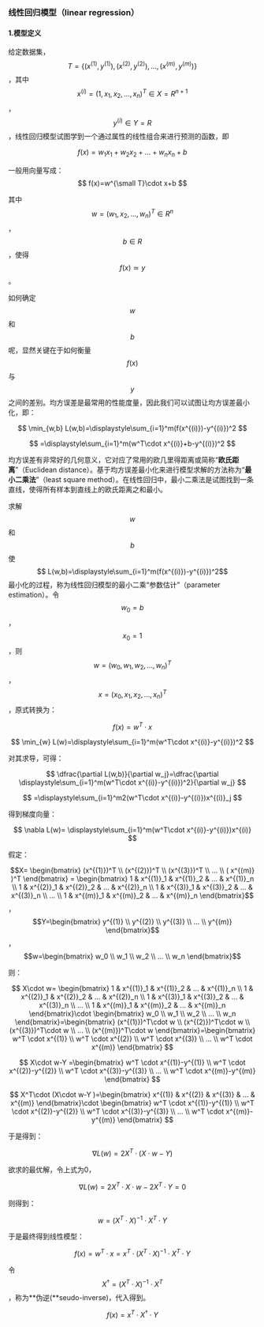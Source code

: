 ### 线性回归模型（linear regression）

#### 1.模型定义

给定数据集，$$T=\{(x^{(1)},y^{(1)}),(x^{(2)},y^{(2)}),...,(x^{(m)},y^{(m)})\}$$，其中$$x^{(i)}=(1, x_1, x_2, ..., x_n)^T\in X= R^{n+1}$$，$$y^{(i)}\in Y=R$$，线性回归模型试图学到一个通过属性的线性组合来进行预测的函数，即


$$
f(x)=w_1x_1+w_2x_2+...+w_nx_n+b
$$


一般用向量写成：
$$
f(x)=w^{\small T}\cdot x+b
$$


其中$$w=(w_1, x_2, ..., w_n)^T\in R^{n}$$，$$b\in R$$，使得$$f(x)\simeq y$$。

如何确定$$w$$和$$b$$呢，显然关键在于如何衡量$$f(x)$$与$$y$$之间的差别。均方误差是最常用的性能度量，因此我们可以试图让均方误差最小化，即：


$$
\min_{w,b} L(w,b)=\displaystyle\sum_{i=1}^m(f(x^{(i)})-y^{(i)})^2
$$



$$
=\displaystyle\sum_{i=1}^m(w^T\cdot x^{(i)}+b-y^{(i)})^2
$$


均方误差有非常好的几何意义，它对应了常用的欧几里得距离或简称“**欧氏距离**”（Euclidean distance）。基于均方误差最小化来进行模型求解的方法称为“**最小二乘法**”（least square method）。在线性回归中，最小二乘法是试图找到一条直线，使得所有样本到直线上的欧氏距离之和最小。

求解$$w$$和$$b$$使$$ L(w,b)=\displaystyle\sum_{i=1}^m(f(x^{(i)})-y^{(i)})^2$$最小化的过程，称为线性回归模型的最小二乘“参数估计”（parameter estimation）。令$$w_0=b$$，$$x_0=1$$，则$$w=(w_0,w_1, w_2, ..., w_n)^T$$，$$x=(x_0, x_1, x_2, ..., x_n)^T$$，原式转换为：


$$
f(x)=w^T\cdot x
$$



$$
\min_{w}  L(w)=\displaystyle\sum_{i=1}^m(w^T\cdot x^{(i)}-y^{(i)})^2
$$


对其求导，可得：


$$
\dfrac{\partial L(w,b)}{\partial w_j}=\dfrac{\partial \displaystyle\sum_{i=1}^m(w^T\cdot x^{(i)}-y^{(i)})^2}{\partial w_j}
$$



$$
=\displaystyle\sum_{i=1}^m2(w^T\cdot x^{(i)}-y^{(i)})x^{(i)}_j
$$


得到梯度向量：


$$
\nabla L(w)= \displaystyle\sum_{i=1}^m(w^T\cdot x^{(i)}-y^{(i)})x^{(i)}
$$


假定：

$$X= \begin{bmatrix}
   (x^{(1)})^T \\
   (x^{(2)})^T \\
   (x^{(3)})^T \\
     ... \\
   ( x^{(m)} )^T 
\end{bmatrix} = \begin{bmatrix}
   1 & x^{(1)}_1 & x^{(1)}_2 & ... & x^{(1)}_n \\
   1 & x^{(2)}_1 & x^{(2)}_2 & ... & x^{(2)}_n \\
   1 & x^{(3)}_1 & x^{(3)}_2 & ... & x^{(3)}_n \\
                                 ... \\
   1 & x^{(m)}_1 & x^{(m)}_2 & ... & x^{(m)}_n 
\end{bmatrix}$$，$$Y=\begin{bmatrix}
   y^{(1)} \\
   y^{(2)} \\
   y^{(3)} \\
        ... \\
   y^{(m)} 
\end{bmatrix}$$，$$w=\begin{bmatrix}
   w_0 \\
   w_1 \\
   w_2 \\
        ... \\
   w_n 
\end{bmatrix}$$

则：


$$
X\cdot w= \begin{bmatrix}
   1 & x^{(1)}_1 & x^{(1)}_2 & ... & x^{(1)}_n \\
   1 & x^{(2)}_1 & x^{(2)}_2 & ... & x^{(2)}_n \\
   1 & x^{(3)}_1 & x^{(3)}_2 & ... & x^{(3)}_n \\
                                 ... \\
   1 & x^{(m)}_1 & x^{(m)}_2 & ... & x^{(m)}_n 
\end{bmatrix}\cdot \begin{bmatrix}
   w_0 \\
   w_1 \\
   w_2 \\
        ... \\
   w_n 
\end{bmatrix}=\begin{bmatrix}
   (x^{(1)})^T\cdot w \\
   (x^{(2)})^T\cdot w \\
   (x^{(3)})^T\cdot w \\
                                 ... \\
   (x^{(m)})^T\cdot w 
\end{bmatrix}=\begin{bmatrix}
   w^T \cdot x^{(1)} \\
   w^T \cdot x^{(2)} \\
   w^T \cdot x^{(3)} \\
                                 ... \\
   w^T \cdot x^{(m)} 
\end{bmatrix}
$$



$$
X\cdot w-Y =\begin{bmatrix}
   w^T \cdot x^{(1)}-y^{(1)} \\
   w^T \cdot x^{(2)}-y^{(2)} \\
   w^T \cdot x^{(3)}-y^{(3)} \\
                                 ... \\
   w^T \cdot x^{(m)}-y^{(m)} 
\end{bmatrix}
$$



$$
X^T\cdot (X\cdot w-Y )=\begin{bmatrix}
   x^{(1)} & x^{(2)} & x^{(3)} & ... & x^{(m)} 
\end{bmatrix}\cdot \begin{bmatrix}
   w^T \cdot x^{(1)}-y^{(1)} \\
   w^T \cdot x^{(2)}-y^{(2)} \\
   w^T \cdot x^{(3)}-y^{(3)} \\
                                 ... \\
   w^T \cdot x^{(m)}-y^{(m)} 
\end{bmatrix}
$$


于是得到：


$$
\nabla L(w)=2 X^T\cdot (X\cdot w-Y )
$$


欲求的最优解，令上式为0，


$$
\nabla L(w)=2 X^T\cdot X\cdot w-2 X^T\cdot Y =0
$$


则得到：


$$
w=(X^T\cdot X)^{-1}\cdot X^T\cdot Y
$$


于是最终得到线性模型：


$$
f(x)=w^T\cdot x=x^T\cdot (X^T\cdot X)^{-1}\cdot X^T\cdot Y
$$


令$$X^\dagger =(X^T\cdot X)^{-1}\cdot X^T$$，称为**伪逆\(**seudo-inverse\)，代入得到。


$$
f(x) = x^T\cdot X^\dagger\cdot Y
$$


